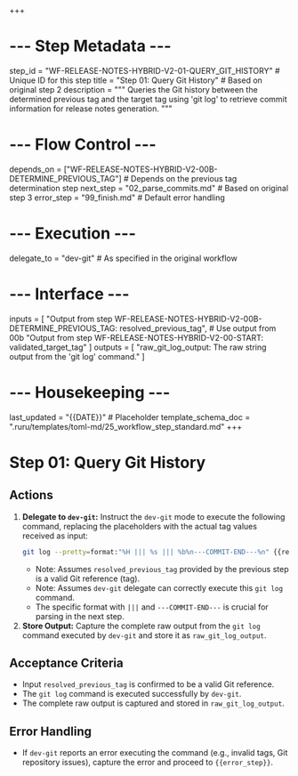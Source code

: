 +++
# --- Step Metadata ---
step_id = "WF-RELEASE-NOTES-HYBRID-V2-01-QUERY_GIT_HISTORY" # Unique ID for this step
title = "Step 01: Query Git History" # Based on original step 2
description = """
Queries the Git history between the determined previous tag and the target tag
using 'git log' to retrieve commit information for release notes generation.
"""

# --- Flow Control ---
depends_on = ["WF-RELEASE-NOTES-HYBRID-V2-00B-DETERMINE_PREVIOUS_TAG"] # Depends on the previous tag determination step
next_step = "02_parse_commits.md" # Based on original step 3
error_step = "99_finish.md" # Default error handling

# --- Execution ---
delegate_to = "dev-git" # As specified in the original workflow

# --- Interface ---
inputs = [
    "Output from step WF-RELEASE-NOTES-HYBRID-V2-00B-DETERMINE_PREVIOUS_TAG: resolved_previous_tag", # Use output from 00b
    "Output from step WF-RELEASE-NOTES-HYBRID-V2-00-START: validated_target_tag"
]
outputs = [
    "raw_git_log_output: The raw string output from the 'git log' command."
]

# --- Housekeeping ---
last_updated = "{{DATE}}" # Placeholder
template_schema_doc = ".ruru/templates/toml-md/25_workflow_step_standard.md"
+++

# Step 01: Query Git History

## Actions

1.  **Delegate to `dev-git`:** Instruct the `dev-git` mode to execute the following command, replacing the placeholders with the actual tag values received as input:
    ```bash
    git log --pretty=format:"%H ||| %s ||| %b%n---COMMIT-END---%n" {{resolved_previous_tag}}..{{validated_target_tag}}
    ```
    *   Note: Assumes `resolved_previous_tag` provided by the previous step is a valid Git reference (tag).
    *   Note: Assumes `dev-git` delegate can correctly execute this `git log` command.
    *   The specific format with `|||` and `---COMMIT-END---` is crucial for parsing in the next step.
2.  **Store Output:** Capture the complete raw output from the `git log` command executed by `dev-git` and store it as `raw_git_log_output`.

## Acceptance Criteria

*   Input `resolved_previous_tag` is confirmed to be a valid Git reference.
*   The `git log` command is executed successfully by `dev-git`.
*   The complete raw output is captured and stored in `raw_git_log_output`.

## Error Handling

*   If `dev-git` reports an error executing the command (e.g., invalid tags, Git repository issues), capture the error and proceed to `{{error_step}}`.